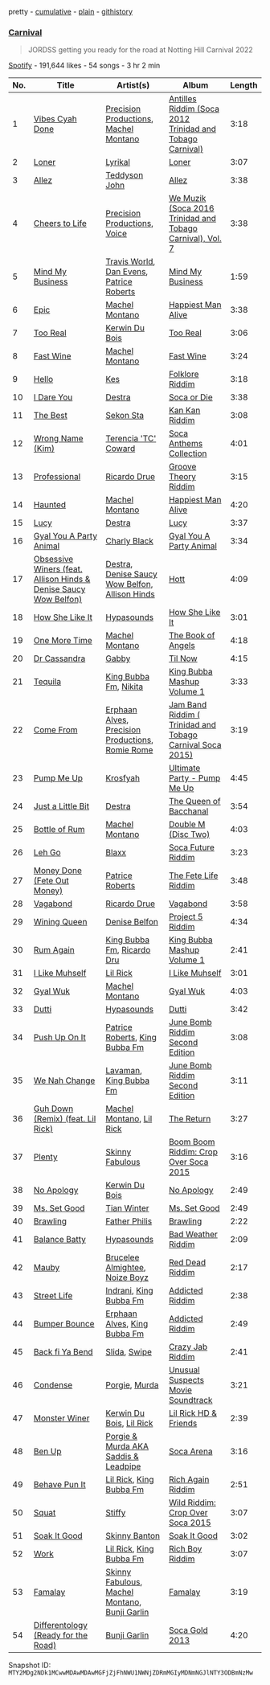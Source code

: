 pretty - [cumulative](/playlists/cumulative/37i9dQZF1DX0rM1NjYKMJa.md) - [plain](/playlists/plain/37i9dQZF1DX0rM1NjYKMJa) - [githistory](https://github.githistory.xyz/mackorone/spotify-playlist-archive/blob/main/playlists/plain/37i9dQZF1DX0rM1NjYKMJa)

### [Carnival](https://open.spotify.com/playlist/37i9dQZF1DX0rM1NjYKMJa)

> JORDSS getting you ready for the road at Notting Hill Carnival 2022

[Spotify](https://open.spotify.com/user/spotify) - 191,644 likes - 54 songs - 3 hr 2 min

| No. | Title | Artist(s) | Album | Length |
|---|---|---|---|---|
| 1 | [Vibes Cyah Done](https://open.spotify.com/track/4bItGccKKBrmxKjnzaBTwX) | [Precision Productions](https://open.spotify.com/artist/5selbVFrTsq2rTkqPWrHiA), [Machel Montano](https://open.spotify.com/artist/6wxP7SSzfvi21Cnl8JicdQ) | [Antilles Riddim \(Soca 2012 Trinidad and Tobago Carnival\)](https://open.spotify.com/album/6UZiTsFyDpUdq4Feei6wF7) | 3:18 |
| 2 | [Loner](https://open.spotify.com/track/0qwYiUpcdmTo4bhcCsdS6s) | [Lyrikal](https://open.spotify.com/artist/35KCSzO0sDCLggvo39D9ng) | [Loner](https://open.spotify.com/album/2UyYKTcKCTFi2SxHh9HVGe) | 3:07 |
| 3 | [Allez](https://open.spotify.com/track/6BWzQZyTtpnOQZ3XEUVRnP) | [Teddyson John](https://open.spotify.com/artist/228J5DyE0af9Z5I5ojm0Fp) | [Allez](https://open.spotify.com/album/2dUwESZPtRxC0lLE9Xk2Ax) | 3:38 |
| 4 | [Cheers to Life](https://open.spotify.com/track/1bJODIHmNbgbkQXpH2i3Oo) | [Precision Productions](https://open.spotify.com/artist/5selbVFrTsq2rTkqPWrHiA), [Voice](https://open.spotify.com/artist/61buXyJGplh38VDpEaB2ds) | [We Muzik \(Soca 2016 Trinidad and Tobago Carnival\), Vol\. 7](https://open.spotify.com/album/3xEYJSimdJLjkjGm7euCjW) | 3:38 |
| 5 | [Mind My Business](https://open.spotify.com/track/28Nm0rgLcn4OUQTocqoDZO) | [Travis World](https://open.spotify.com/artist/5AVAzwpIu9f3H1oegupPCd), [Dan Evens](https://open.spotify.com/artist/5ZbHn0BqI2WtNqto3qUpzK), [Patrice Roberts](https://open.spotify.com/artist/0crMctn4iXaE3XCHpeBkOt) | [Mind My Business](https://open.spotify.com/album/2e1bm04icZGHLmDKvGBqvY) | 1:59 |
| 6 | [Epic](https://open.spotify.com/track/0FgZq5lsz1LU9WOErYPkJs) | [Machel Montano](https://open.spotify.com/artist/6wxP7SSzfvi21Cnl8JicdQ) | [Happiest Man Alive](https://open.spotify.com/album/02k2QWeNbeWaHf7t7fJBYf) | 3:38 |
| 7 | [Too Real](https://open.spotify.com/track/3FkqGyIPfz7cn5B8W9sVdG) | [Kerwin Du Bois](https://open.spotify.com/artist/1yzePBgnaJhaFDpgt7MpxA) | [Too Real](https://open.spotify.com/album/0ZNQstQ0ahvsAWzB5c0xoR) | 3:06 |
| 8 | [Fast Wine](https://open.spotify.com/track/2RQ2CwHD5mJBox0Hc6HYRc) | [Machel Montano](https://open.spotify.com/artist/6wxP7SSzfvi21Cnl8JicdQ) | [Fast Wine](https://open.spotify.com/album/1mlDPzy4l8LhGVqNEiopIN) | 3:24 |
| 9 | [Hello](https://open.spotify.com/track/3cmdQZ2yzUjtKTedabLjqu) | [Kes](https://open.spotify.com/artist/7E6r9S8qCRfZVCjF1A8do6) | [Folklore Riddim](https://open.spotify.com/album/48nubh7FCkPvIG8DqHdLbm) | 3:18 |
| 10 | [I Dare You](https://open.spotify.com/track/1ATMk6lwjlIXZDf6VmOC3C) | [Destra](https://open.spotify.com/artist/0xMFjTpcN1zaf1ZU5NaNmk) | [Soca or Die](https://open.spotify.com/album/5ST4ZBYwRMZz1A1XbNopvY) | 3:38 |
| 11 | [The Best](https://open.spotify.com/track/7MSjpZ5DdJ2zFWLc285tBs) | [Sekon Sta](https://open.spotify.com/artist/6Jkbr7HmDNtlnBjWL3BdNk) | [Kan Kan Riddim](https://open.spotify.com/album/66FwUGgw5yPa4fql5ZtKkx) | 3:08 |
| 12 | [Wrong Name \(Kim\)](https://open.spotify.com/track/6lyaHbGxeVq6DoH8D65szo) | [Terencia 'TC' Coward](https://open.spotify.com/artist/5YcZ5qknQkxdgfU4stOJl9) | [Soca Anthems Collection](https://open.spotify.com/album/2KDXP3Iw7QWcSbH4KHVjAC) | 4:01 |
| 13 | [Professional](https://open.spotify.com/track/1WuQX6qDFiHCJY57k97H73) | [Ricardo Drue](https://open.spotify.com/artist/1YxLPEyDduTjPEBWKA2BmF) | [Groove Theory Riddim](https://open.spotify.com/album/2jkk3TNT0t3HJlFhbeiyfn) | 3:15 |
| 14 | [Haunted](https://open.spotify.com/track/6Em6PEG03s2qGhz9KbR7Wu) | [Machel Montano](https://open.spotify.com/artist/6wxP7SSzfvi21Cnl8JicdQ) | [Happiest Man Alive](https://open.spotify.com/album/02k2QWeNbeWaHf7t7fJBYf) | 4:20 |
| 15 | [Lucy](https://open.spotify.com/track/2zv0upVrI1IpCVyyIlYzuP) | [Destra](https://open.spotify.com/artist/0xMFjTpcN1zaf1ZU5NaNmk) | [Lucy](https://open.spotify.com/album/3sy9XOjdn0JDGvqfknypgG) | 3:37 |
| 16 | [Gyal You A Party Animal](https://open.spotify.com/track/7rj8aNwZqTvrUeLlAyNWtZ) | [Charly Black](https://open.spotify.com/artist/5sK8BsvyDl4TFA6KaBf8or) | [Gyal You A Party Animal](https://open.spotify.com/album/0eCvXdGhFxgjB4yyDEHoff) | 3:34 |
| 17 | [Obsessive Winers \(feat\. Allison Hinds & Denise Saucy Wow Belfon\)](https://open.spotify.com/track/6AecXpiNETPxolGCC6Z5YU) | [Destra](https://open.spotify.com/artist/0xMFjTpcN1zaf1ZU5NaNmk), [Denise Saucy Wow Belfon](https://open.spotify.com/artist/7pkAZyqc9CrB8e0XUORX97), [Allison Hinds](https://open.spotify.com/artist/7bLqFPAofYJYLqR0PiWVv8) | [Hott](https://open.spotify.com/album/6UmHPmyCXoQMbCvVu1cRYb) | 4:09 |
| 18 | [How She Like It](https://open.spotify.com/track/300GbHKFjB7jL4aegxIFcC) | [Hypasounds](https://open.spotify.com/artist/3ukVr8bbF0HUXtqjI7uxHF) | [How She Like It](https://open.spotify.com/album/5a7HKhVmU3fP9iYF1OGglC) | 3:01 |
| 19 | [One More Time](https://open.spotify.com/track/4XX367jiFojdOruA2fAJe0) | [Machel Montano](https://open.spotify.com/artist/6wxP7SSzfvi21Cnl8JicdQ) | [The Book of Angels](https://open.spotify.com/album/2a5ZeVoFt7vhiHqtoPBp40) | 4:18 |
| 20 | [Dr Cassandra](https://open.spotify.com/track/1Z26eeelZV7txnP7GVSksr) | [Gabby](https://open.spotify.com/artist/4WSVq8tRn39MS2agWMJKHq) | [Til Now](https://open.spotify.com/album/4ESffqtJAuhY2eeQ72QkES) | 4:15 |
| 21 | [Tequila](https://open.spotify.com/track/7AbMPYPF9FQYRuAybt9ovb) | [King Bubba Fm](https://open.spotify.com/artist/5c0GuKNlRiK90pq5FPaR78), [Nikita](https://open.spotify.com/artist/0UCa56b7hiX05ZWC5BH2zo) | [King Bubba Mashup Volume 1](https://open.spotify.com/album/5LnZJFfnBfjKfdDEiYPRo2) | 3:33 |
| 22 | [Come From](https://open.spotify.com/track/5mnvT1WGJNnl8snUyBHoAz) | [Erphaan Alves](https://open.spotify.com/artist/7JCisiTi3MGNkDHIXuEf0w), [Precision Productions](https://open.spotify.com/artist/5selbVFrTsq2rTkqPWrHiA), [Romie Rome](https://open.spotify.com/artist/59PYxLGoNDVBMcvDnzfG3V) | [Jam Band Riddim \( Trinidad and Tobago Carnival Soca 2015\)](https://open.spotify.com/album/7AH12cPfnqThnPNyDhV2fy) | 3:19 |
| 23 | [Pump Me Up](https://open.spotify.com/track/2Y5HQolNeqkwFXokC0ANta) | [Krosfyah](https://open.spotify.com/artist/3uQVuPVfmrKurJ95xoL5DA) | [Ultimate Party \- Pump Me Up](https://open.spotify.com/album/5Js10UyFFBh7Zpiw8pWzy3) | 4:45 |
| 24 | [Just a Little Bit](https://open.spotify.com/track/4swKkhCf3hmiXEFYFnUs5w) | [Destra](https://open.spotify.com/artist/0xMFjTpcN1zaf1ZU5NaNmk) | [The Queen of Bacchanal](https://open.spotify.com/album/44QIIHlkSUVu4ytLjXIrH3) | 3:54 |
| 25 | [Bottle of Rum](https://open.spotify.com/track/7nwiWG62G7ih8V9yAxuOSR) | [Machel Montano](https://open.spotify.com/artist/6wxP7SSzfvi21Cnl8JicdQ) | [Double M \(Disc Two\)](https://open.spotify.com/album/0p1j9KRFqXmrd1ACY8G0tl) | 4:03 |
| 26 | [Leh Go](https://open.spotify.com/track/0QMMShvfoWeOZeJ7cFd5ck) | [Blaxx](https://open.spotify.com/artist/5ix3RWfREDkS8yiuklSrjM) | [Soca Future Riddim](https://open.spotify.com/album/71tQ5QyzHeepktxNLW4Xbm) | 3:23 |
| 27 | [Money Done \(Fete Out Money\)](https://open.spotify.com/track/3deTCIC5bsEidpkQerVJZy) | [Patrice Roberts](https://open.spotify.com/artist/0crMctn4iXaE3XCHpeBkOt) | [The Fete Life Riddim](https://open.spotify.com/album/7zWBQDftaBSfXX48PJCTtw) | 3:48 |
| 28 | [Vagabond](https://open.spotify.com/track/6STKwZQQ0da003b3KHTlEL) | [Ricardo Drue](https://open.spotify.com/artist/1YxLPEyDduTjPEBWKA2BmF) | [Vagabond](https://open.spotify.com/album/2onJp2lhpNNcQgThvC6uLz) | 3:58 |
| 29 | [Wining Queen](https://open.spotify.com/track/03IRnxnT392N97EUGZ9eIw) | [Denise Belfon](https://open.spotify.com/artist/20rSjugHQ6CwKR44JnteQf) | [Project 5 Riddim](https://open.spotify.com/album/3Kqmyo4COzX5mV9Gph2f5b) | 4:34 |
| 30 | [Rum Again](https://open.spotify.com/track/105E8YmCKG9IVe5Q7XfoCw) | [King Bubba Fm](https://open.spotify.com/artist/5c0GuKNlRiK90pq5FPaR78), [Ricardo Dru](https://open.spotify.com/artist/45jEPCtaXMjuQqIX8X0KyU) | [King Bubba Mashup Volume 1](https://open.spotify.com/album/5LnZJFfnBfjKfdDEiYPRo2) | 2:41 |
| 31 | [I Like Muhself](https://open.spotify.com/track/6gOAlgNHMtXc6caBVFhQNw) | [Lil Rick](https://open.spotify.com/artist/1qKzKUnuQsjB83hBZffoq0) | [I Like Muhself](https://open.spotify.com/album/1CIkJPiIT261NY31V6OpG7) | 3:01 |
| 32 | [Gyal Wuk](https://open.spotify.com/track/5kWcmHxrGEtKvMwyfnpFUD) | [Machel Montano](https://open.spotify.com/artist/6wxP7SSzfvi21Cnl8JicdQ) | [Gyal Wuk](https://open.spotify.com/album/0m27yWzpS8ixpW7VJZebHT) | 4:03 |
| 33 | [Dutti](https://open.spotify.com/track/6QZAHS9Y3Wxwf17TticoZg) | [Hypasounds](https://open.spotify.com/artist/3ukVr8bbF0HUXtqjI7uxHF) | [Dutti](https://open.spotify.com/album/5q31gy0ALAcKWLZsP6kqYw) | 3:42 |
| 34 | [Push Up On It](https://open.spotify.com/track/2NIMLh4rXeOirRfzXoo7f7) | [Patrice Roberts](https://open.spotify.com/artist/0crMctn4iXaE3XCHpeBkOt), [King Bubba Fm](https://open.spotify.com/artist/5c0GuKNlRiK90pq5FPaR78) | [June Bomb Riddim Second Edition](https://open.spotify.com/album/3z2qE4Oo8sn88sc0f65JHb) | 3:08 |
| 35 | [We Nah Change](https://open.spotify.com/track/2WFyWkpv8G33SdIqqlmTN4) | [Lavaman](https://open.spotify.com/artist/5UiYnbo5CfmFEgLGCmzqdh), [King Bubba Fm](https://open.spotify.com/artist/5c0GuKNlRiK90pq5FPaR78) | [June Bomb Riddim Second Edition](https://open.spotify.com/album/3z2qE4Oo8sn88sc0f65JHb) | 3:11 |
| 36 | [Guh Down \(Remix\) \(feat\. Lil Rick\)](https://open.spotify.com/track/0fZ8ZJbCcGgiHBVN7TQIk3) | [Machel Montano](https://open.spotify.com/artist/6wxP7SSzfvi21Cnl8JicdQ), [Lil Rick](https://open.spotify.com/artist/1qKzKUnuQsjB83hBZffoq0) | [The Return](https://open.spotify.com/album/4T4qIeRhgBXcGoY5Sc18oq) | 3:27 |
| 37 | [Plenty](https://open.spotify.com/track/20HqTuRHjDu5dRlCgadjDQ) | [Skinny Fabulous](https://open.spotify.com/artist/56BHYURgbka2nQbBy8XZ3x) | [Boom Boom Riddim: Crop Over Soca 2015](https://open.spotify.com/album/0szoz2wy5NdBSEiy2wV6vE) | 3:16 |
| 38 | [No Apology](https://open.spotify.com/track/5HxPAd9PWcmSz55INDqx1W) | [Kerwin Du Bois](https://open.spotify.com/artist/1yzePBgnaJhaFDpgt7MpxA) | [No Apology](https://open.spotify.com/album/4xBzYe6nv1n6vLXYAD1awh) | 2:49 |
| 39 | [Ms\. Set Good](https://open.spotify.com/track/7LiWEhukBY7gzodjcETlCj) | [Tian Winter](https://open.spotify.com/artist/019YBZW6hODw8rJCH8msLh) | [Ms\. Set Good](https://open.spotify.com/album/3Jvsf9cgcP1N3qdCCKUWbe) | 2:49 |
| 40 | [Brawling](https://open.spotify.com/track/7eShbgIo5bNdQEiJqLqSL0) | [Father Philis](https://open.spotify.com/artist/4VF0sdPSFLYdVWF6FRK6OK) | [Brawling](https://open.spotify.com/album/27rxALdXIGntWuHTG7bkMz) | 2:22 |
| 41 | [Balance Batty](https://open.spotify.com/track/08idWwtNgy9reI43iQESl7) | [Hypasounds](https://open.spotify.com/artist/3ukVr8bbF0HUXtqjI7uxHF) | [Bad Weather Riddim](https://open.spotify.com/album/6CHIwBQUCHPWzrPnXgBrfv) | 2:09 |
| 42 | [Mauby](https://open.spotify.com/track/1j2NYvSy8x3JpZpC8znlqT) | [Brucelee Almightee](https://open.spotify.com/artist/5nTBHpVtt3GQnpAnoSnGEj), [Noize Boyz](https://open.spotify.com/artist/2VXAG9lFkTIR1L4bfVE0mM) | [Red Dead Riddim](https://open.spotify.com/album/6pIAYVZKOC6T4e968AlhP8) | 2:17 |
| 43 | [Street Life](https://open.spotify.com/track/6Q3XQbNtmMDxGprFC2GyRz) | [Indrani](https://open.spotify.com/artist/49q79dEhpd4EmZ6TVsrhsN), [King Bubba Fm](https://open.spotify.com/artist/5c0GuKNlRiK90pq5FPaR78) | [Addicted Riddim](https://open.spotify.com/album/4ygwOi8hXOYGhtVvTTNboa) | 2:38 |
| 44 | [Bumper Bounce](https://open.spotify.com/track/2uDRrhOnH8Z6enqbr3OFxJ) | [Erphaan Alves](https://open.spotify.com/artist/7JCisiTi3MGNkDHIXuEf0w), [King Bubba Fm](https://open.spotify.com/artist/5c0GuKNlRiK90pq5FPaR78) | [Addicted Riddim](https://open.spotify.com/album/4ygwOi8hXOYGhtVvTTNboa) | 2:49 |
| 45 | [Back fi Ya Bend](https://open.spotify.com/track/4zONZeMPohpfYKRS5ZcfEy) | [Slida](https://open.spotify.com/artist/6jVcGDOeirqWdPibftmz59), [Swipe](https://open.spotify.com/artist/2JqBF24fv5PW0MzOrT1nEN) | [Crazy Jab Riddim](https://open.spotify.com/album/5EUuRXy815ScvFgfBatkRs) | 2:41 |
| 46 | [Condense](https://open.spotify.com/track/3Sr3C9U0xhEiRB0Mv57Ps3) | [Porgie](https://open.spotify.com/artist/4ciVltJOzgwz17XF0FItPJ), [Murda](https://open.spotify.com/artist/06HUwOHnsgjtP7F2CidMlq) | [Unusual Suspects Movie Soundtrack](https://open.spotify.com/album/4QTUv91l5fngCP0dXy9rHk) | 3:21 |
| 47 | [Monster Winer](https://open.spotify.com/track/4iwgHervV6fHIgocAOJuGC) | [Kerwin Du Bois](https://open.spotify.com/artist/1yzePBgnaJhaFDpgt7MpxA), [Lil Rick](https://open.spotify.com/artist/1qKzKUnuQsjB83hBZffoq0) | [Lil Rick HD & Friends](https://open.spotify.com/album/4NkaIWh2F7u6nTRvK5UFVb) | 2:39 |
| 48 | [Ben Up](https://open.spotify.com/track/2NwF8ZU6v0n5mX0ibS65WS) | [Porgie & Murda AKA Saddis & Leadpipe](https://open.spotify.com/artist/796drU5SHT3AFzGuTFTAdc) | [Soca Arena](https://open.spotify.com/album/0wbr96EqJyBavJh9ygHSwI) | 3:16 |
| 49 | [Behave Pun It](https://open.spotify.com/track/56AjWZnckGDACRkOOQSYIz) | [Lil Rick](https://open.spotify.com/artist/1qKzKUnuQsjB83hBZffoq0), [King Bubba Fm](https://open.spotify.com/artist/5c0GuKNlRiK90pq5FPaR78) | [Rich Again Riddim](https://open.spotify.com/album/1r9y31DgkTYfBh7z7xhJh3) | 2:51 |
| 50 | [Squat](https://open.spotify.com/track/5KiRVCgtwnInmUfG5J7n8o) | [Stiffy](https://open.spotify.com/artist/41GDM2jlEjx9lwcSykgdHh) | [Wild Riddim: Crop Over Soca 2015](https://open.spotify.com/album/4LPJg09gqZ3mknazbhebcB) | 3:07 |
| 51 | [Soak It Good](https://open.spotify.com/track/0wfBV1srBNO2dRyWL1BxS9) | [Skinny Banton](https://open.spotify.com/artist/17mmOxzEgy1HQsEhsXvcO6) | [Soak It Good](https://open.spotify.com/album/5B7LBGOBJYMIEfAldCeFDD) | 3:02 |
| 52 | [Work](https://open.spotify.com/track/7nZLPs5WXYiIrJEp7nV1CJ) | [Lil Rick](https://open.spotify.com/artist/1qKzKUnuQsjB83hBZffoq0), [King Bubba Fm](https://open.spotify.com/artist/5c0GuKNlRiK90pq5FPaR78) | [Rich Boy Riddim](https://open.spotify.com/album/1SmHncG7JMI4siXksfCbII) | 3:07 |
| 53 | [Famalay](https://open.spotify.com/track/48OrQFkuuFtlQHtq35xjJ9) | [Skinny Fabulous](https://open.spotify.com/artist/56BHYURgbka2nQbBy8XZ3x), [Machel Montano](https://open.spotify.com/artist/6wxP7SSzfvi21Cnl8JicdQ), [Bunji Garlin](https://open.spotify.com/artist/6nPHDCN7qmxO86eN1grP54) | [Famalay](https://open.spotify.com/album/0br9N1t4whHPB4Ad7DfHX6) | 3:19 |
| 54 | [Differentology \(Ready for the Road\)](https://open.spotify.com/track/5YpYgWoPaMjn8qcr8MCjGb) | [Bunji Garlin](https://open.spotify.com/artist/6nPHDCN7qmxO86eN1grP54) | [Soca Gold 2013](https://open.spotify.com/album/5IUSWCDg7mjjflea2V86mC) | 4:20 |

Snapshot ID: `MTY2MDg2NDk1MCwwMDAwMDAwMGFjZjFhNWU1NWNjZDRmMGIyMDNmNGJlNTY3ODBmNzMw`
